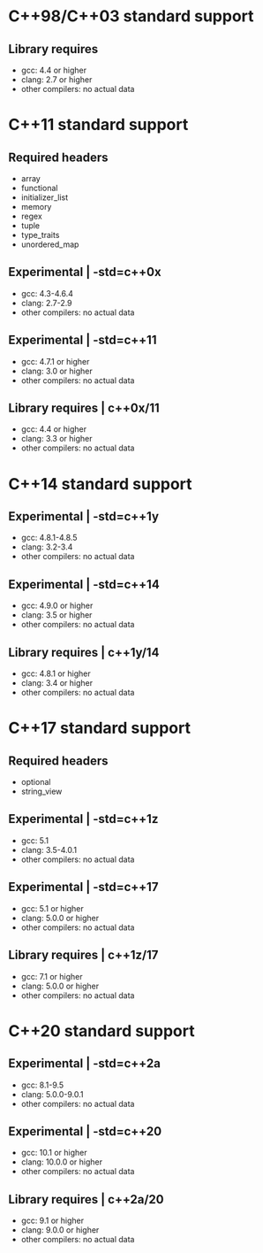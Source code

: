 # C++98/C++03 standard support
## Library requires
 - gcc: 4.4 or higher
 - clang: 2.7 or higher
 - other compilers: no actual data

# C++11 standard support
## Required headers
 - array
 - functional
 - initializer_list
 - memory
 - regex
 - tuple
 - type_traits
 - unordered_map
## Experimental | -std=c++0x
 - gcc: 4.3-4.6.4
 - clang: 2.7-2.9
 - other compilers: no actual data
## Experimental | -std=c++11
 - gcc: 4.7.1 or higher
 - clang: 3.0 or higher
 - other compilers: no actual data
## Library requires | c++0x/11
 - gcc: 4.4 or higher
 - clang: 3.3 or higher
 - other compilers: no actual data

# C++14 standard support
## Experimental | -std=c++1y
 - gcc: 4.8.1-4.8.5
 - clang: 3.2-3.4
 - other compilers: no actual data
## Experimental | -std=c++14
 - gcc: 4.9.0 or higher
 - clang: 3.5 or higher
 - other compilers: no actual data
## Library requires | c++1y/14
 - gcc: 4.8.1 or higher
 - clang: 3.4 or higher
 - other compilers: no actual data

# C++17 standard support
## Required headers
 - optional
 - string_view
## Experimental | -std=c++1z
 - gcc: 5.1
 - clang: 3.5-4.0.1
 - other compilers: no actual data
## Experimental | -std=c++17
 - gcc: 5.1 or higher
 - clang: 5.0.0 or higher
 - other compilers: no actual data
## Library requires | c++1z/17
 - gcc: 7.1 or higher
 - clang: 5.0.0 or higher
 - other compilers: no actual data

# C++20 standard support
## Experimental | -std=c++2a
 - gcc: 8.1-9.5
 - clang: 5.0.0-9.0.1
 - other compilers: no actual data
## Experimental | -std=c++20
 - gcc: 10.1 or higher
 - clang: 10.0.0 or higher
 - other compilers: no actual data
## Library requires | c++2a/20
 - gcc: 9.1 or higher
 - clang: 9.0.0 or higher
 - other compilers: no actual data
